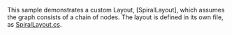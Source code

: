 This sample demonstrates a custom Layout, [SpiralLayout], which assumes the graph consists of a chain of nodes.
The layout is defined in its own file, as [SpiralLayout.cs](https://github.com/NorthwoodsSoftware/GoDiagram/blob/main/Extensions/Layouts/Spiral/SpiralLayout.cs).